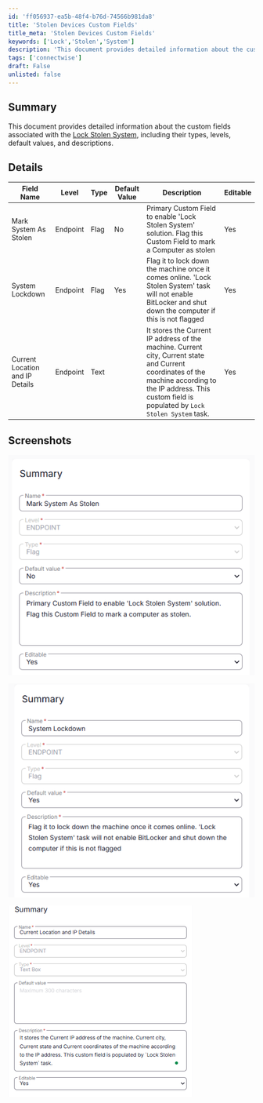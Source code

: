 ```yaml
---
id: 'ff056937-ea5b-48f4-b76d-74566b981da8'
title: 'Stolen Devices Custom Fields'
title_meta: 'Stolen Devices Custom Fields'
keywords: ['Lock','Stolen','System']
description: 'This document provides detailed information about the custom fields associated with the Lock Stolen System solution, including their types, levels, default values, and descriptions.'
tags: ['connectwise']
draft: False
unlisted: false
---
```


## Summary
This document provides detailed information about the custom fields associated with the [Lock Stolen System](<../tasks/Lock-Stolen-System.md>), including their types, levels, default values, and descriptions.

## Details

| Field Name               | Level    | Type | Default Value | Description                                             | Editable |
|--------------------------|----------|------|---------------|---------------------------------------------------------|----------|
| Mark System As Stolen  | Endpoint | Flag |     No          | Primary Custom Field to enable 'Lock Stolen System' solution. Flag this Custom Field to mark a Computer as stolen | Yes      |
|System Lockdown  | Endpoint | Flag |     Yes         | Flag it to lock down the machine once it comes online. 'Lock Stolen System' task will not enable BitLocker and shut down the computer if this is not flagged | Yes      |
| Current Location and IP Details | Endpoint | Text |      | It stores the Current IP address of the machine. Current city, Current state and Current coordinates of the machine according to the IP address. This custom field is populated by `Lock Stolen System` task. | Yes      |


## Screenshots
![Image1](<../../../static/img/CW-RMM-Lock-Stolen-System/image1.png>)

![Image2](<../../../static/img/CW-RMM-Lock-Stolen-System/image2.png>)

![Image3](<../../../static/img/CW-RMM-Lock-Stolen-System/Image3.png>)